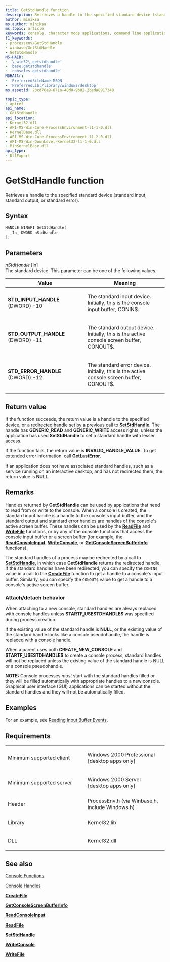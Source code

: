 ```yaml
---
title: GetStdHandle function
description: Retrieves a handle to the specified standard device (standard input, standard output, or standard error).
author: miniksa
ms.author: miniksa
ms.topic: article
keywords: console, character mode applications, command line applications, terminal applications, console api
f1_keywords:
- processenv/GetStdHandle
- winbase/GetStdHandle
- GetStdHandle
MS-HAID:
- '\_win32\_getstdhandle'
- 'base.getstdhandle'
- 'consoles.getstdhandle'
MSHAttr:
- 'PreferredSiteName:MSDN'
- 'PreferredLib:/library/windows/desktop'
ms.assetid: 23cd76e9-671a-48d0-9b82-2beda8917348

topic_type:
- apiref
api_name:
- GetStdHandle
api_location:
- Kernel32.dll
- API-MS-Win-Core-ProcessEnvironment-l1-1-0.dll
- KernelBase.dll
- API-MS-Win-Core-ProcessEnvironment-l1-2-0.dll
- API-MS-Win-DownLevel-Kernel32-l1-1-0.dll
- MinKernelBase.dll
api_type:
- DllExport
---
```


# GetStdHandle function


Retrieves a handle to the specified standard device (standard input, standard output, or standard error).

Syntax
------

```C
HANDLE WINAPI GetStdHandle(
  _In_ DWORD nStdHandle
);
```

Parameters
----------

*nStdHandle* \[in\]  
The standard device. This parameter can be one of the following values.

<table>
<colgroup>
<col width="50%" />
<col width="50%" />
</colgroup>
<thead>
<tr class="header">
<th>Value</th>
<th>Meaning</th>
</tr>
</thead>
<tbody>
<tr class="odd">
<td><span id="STD_INPUT_HANDLE"></span><span id="std_input_handle"></span>
<strong>STD_INPUT_HANDLE</strong>
(DWORD) -10</td>
<td><p>The standard input device. Initially, this is the console input buffer, CONIN$.</p></td>
</tr>
<tr class="even">
<td><span id="STD_OUTPUT_HANDLE"></span><span id="std_output_handle"></span>
<strong>STD_OUTPUT_HANDLE</strong>
(DWORD) -11</td>
<td><p>The standard output device. Initially, this is the active console screen buffer, CONOUT$.</p></td>
</tr>
<tr class="odd">
<td><span id="STD_ERROR_HANDLE"></span><span id="std_error_handle"></span>
<strong>STD_ERROR_HANDLE</strong>
(DWORD) -12</td>
<td><p>The standard error device. Initially, this is the active console screen buffer, CONOUT$.</p></td>
</tr>
</tbody>
</table>

Return value
------------

If the function succeeds, the return value is a handle to the specified device, or a redirected handle set by a previous call to [**SetStdHandle**](setstdhandle.md). The handle has **GENERIC\_READ** and **GENERIC\_WRITE** access rights, unless the application has used **SetStdHandle** to set a standard handle with lesser access.

If the function fails, the return value is **INVALID\_HANDLE\_VALUE**. To get extended error information, call [**GetLastError**](https://msdn.microsoft.com/library/windows/desktop/ms679360).

If an application does not have associated standard handles, such as a service running on an interactive desktop, and has not redirected them, the return value is **NULL**.

Remarks
-------

Handles returned by **GetStdHandle** can be used by applications that need to read from or write to the console. When a console is created, the standard input handle is a handle to the console's input buffer, and the standard output and standard error handles are handles of the console's active screen buffer. These handles can be used by the [**ReadFile**](https://msdn.microsoft.com/library/windows/desktop/aa365467) and [**WriteFile**](https://msdn.microsoft.com/library/windows/desktop/aa365747) functions, or by any of the console functions that access the console input buffer or a screen buffer (for example, the [**ReadConsoleInput**](readconsoleinput.md), [**WriteConsole**](writeconsole.md), or [**GetConsoleScreenBufferInfo**](getconsolescreenbufferinfo.md) functions).

The standard handles of a process may be redirected by a call to [**SetStdHandle**](setstdhandle.md), in which case **GetStdHandle** returns the redirected handle. If the standard handles have been redirected, you can specify the `CONIN$` value in a call to the [**CreateFile**](https://msdn.microsoft.com/library/windows/desktop/aa363858) function to get a handle to a console's input buffer. Similarly, you can specify the `CONOUT$` value to get a handle to a console's active screen buffer.

### <span id="Attach_detach_behavior"></span><span id="attach_detach_behavior"></span><span id="ATTACH_DETACH_BEHAVIOR"></span>Attach/detach behavior

When attaching to a new console, standard handles are always replaced with console handles unless **STARTF\_USESTDHANDLES** was specified during process creation.

If the existing value of the standard handle is **NULL**, or the existing value of the standard handle looks like a console pseudohandle, the handle is replaced with a console handle.

When a parent uses both **CREATE\_NEW\_CONSOLE** and **STARTF\_USESTDHANDLES** to create a console process, standard handles will not be replaced unless the existing value of the standard handle is NULL or a console pseudohandle.

**NOTE:** Console processes *must* start with the standard handles filled or they will be filled automatically with appropriate handles to a new console. Graphical user interface (GUI) applications can be started without the standard handles and they will not be automatically filled.

Examples
--------

For an example, see [Reading Input Buffer Events](reading-input-buffer-events.md).

Requirements
------------

<table>
<colgroup>
<col width="50%" />
<col width="50%" />
</colgroup>
<tbody>
<tr class="odd">
<td><p>Minimum supported client</p></td>
<td><p>Windows 2000 Professional [desktop apps only]</p></td>
</tr>
<tr class="even">
<td><p>Minimum supported server</p></td>
<td><p>Windows 2000 Server [desktop apps only]</p></td>
</tr>
<tr class="odd">
<td><p>Header</p></td>
<td>ProcessEnv.h (via Winbase.h, include Windows.h)</td>
</tr>
<tr class="even">
<td><p>Library</p></td>
<td>Kernel32.lib</td>
</tr>
<tr class="odd">
<td><p>DLL</p></td>
<td>Kernel32.dll</td>
</tr>
<tr class="even">
</tr>
<tr class="odd">
</tr>
<tr class="even">
</tr>
</tbody>
</table>

## <span id="see_also"></span>See also


[Console Functions](console-functions.md)

[Console Handles](console-handles.md)

[**CreateFile**](https://msdn.microsoft.com/library/windows/desktop/aa363858)

[**GetConsoleScreenBufferInfo**](getconsolescreenbufferinfo.md)

[**ReadConsoleInput**](readconsoleinput.md)

[**ReadFile**](https://msdn.microsoft.com/library/windows/desktop/aa365467)

[**SetStdHandle**](setstdhandle.md)

[**WriteConsole**](writeconsole.md)

[**WriteFile**](https://msdn.microsoft.com/library/windows/desktop/aa365747)

 

 




